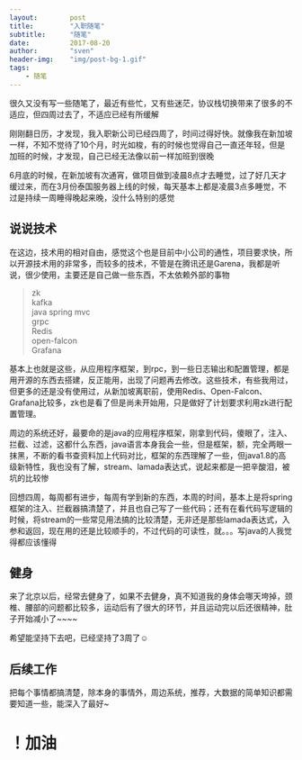 ```yaml
---
layout:        post
title:         "入职随笔"
subtitle:      "随笔"
date:          2017-08-20
author:        "sven"
header-img:    "img/post-bg-1.gif"
tags:
    - 随笔
---
```


很久又没有写一些随笔了，最近有些忙，又有些迷茫，协议栈切换带来了很多的不适应，但四周过去了，不适应已经有所缓解  

刚刚翻日历，才发现，我入职新公司已经四周了，时间过得好快。就像我在新加坡一样，不知不觉待了10个月，时光如梭，有的时候也觉得自己一直还年轻，但是加班的时候，才发现，自己已经无法像以前一样加班到很晚  

6月底的时候，在新加坡有次通宵，做项目做到凌晨8点才去睡觉，过了好几天才缓过来，而在3月份泰国服务器上线的时候，每天基本上都是凌晨3点多睡觉，不过是持续一周睡得晚起来晚，没什么特别的感觉  

## 说说技术  
在这边，技术用的相对自由，感觉这个也是目前中小公司的通性，项目要求快，所以开源技术用的非常多，而较多的技术，不管是在腾讯还是Garena，我都是听说，很少使用，主要还是自己做一些东西，不太依赖外部的事物
  > zk  
  > kafka  
  > java spring mvc  
  > grpc  
  > Redis  
  > open-falcon  
  > Grafana  

基本上也就是这些，从应用程序框架，到rpc，到一些日志输出和配置管理，都是用开源的东西去搭建，反正能用，出现了问题再去修改。这些技术，有些我用过，但更多的还是没有使用过，从新加坡离职前，使用Redis、Open-Falcon、Grafana比较多，zk也是看了但是尚未开始用，只是做好了计划要求利用zk进行配置管理。  

周边的系统还好，最要命的是java的应用程序框架，刚拿到代码，傻眼了，注入、拦截、过滤，这都什么东西，java语言本身我会一些，但是框架，额，完全两眼一抹黑，不断的看书查资料加上代码对比，框架的东西理解了一些，但java1.8的高级新特性，我也没有了解，stream、lamada表达式，说起来都是一把辛酸泪，被坑的比较惨  

回想四周，每周都有进步，每周有学到新的东西，本周的时间，基本上是将spring框架的注入、拦截器搞清楚了，并且也自己写了一些代码；还有在看代码写逻辑的时候，将stream的一些常见用法搞的比较清楚，无非还是那些lamada表达式，入参和返回，现在用的还是比较顺手的，不过代码的可读性，就。。。写java的人我觉得都应该懂得  

## 健身  
来了北京以后，经常去健身了，如果不去健身，真不知道我的身体会哪天垮掉，颈椎、腰部的问题都比较多，运动后有了很大的环节，并且运动完以后还很精神，肚子开始减小了~~~~  

希望能坚持下去吧，已经坚持了3周了☺  

## 后续工作  
把每个事情都搞清楚，除本身的事情外，周边系统，推荐，大数据的简单知识都需要知道一些，能深入了最好~  

# ！**加油** 
  